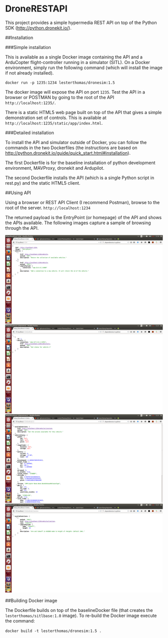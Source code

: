 # DroneRESTAPI

This project provides a simple hypermedia REST API on top of the Python SDK (http://python.dronekit.io/).

##Installation

###Simple installation

This is available as a single Docker image containing the API and a ArduCopter flight-controller running in a simulator (SITL). On a Docker environment, simply run the following command (which will install the image if not already installed).

```
docker run -p 1235:1234 lesterthomas/dronesim:1.5
```

The docker image will expose the API on port `1235`. Test the API in a browser or POSTMAN by going to the root of the API `http://localhost:1235/`.

There is a static HTML5 web page built on top of the API that gives a simple demonstration set of controls. This is available at `http://localhost:1235/static/app/index.html`.


###Detailed installation

To install the API and simulator outside of Docker, you can follow the commands in the two Dockerfiles (the instructions are based on  http://python.dronekit.io/guide/quick_start.html#installation). 

The first Dockerfile is for the baseline installation of python development environment, MAVProxy, dronekit and Ardupilot. 

The second Dockerfile installs the API (which is a single Python script in rest.py) and the static HTML5 client.


##Using API

Using a browser or REST API Client (I recommend Postman), browse to the root of the server. `http://localhost:1234`

The returned payload is the EntryPoint (or homepage) of the API and shows the APIs available. The following images capture a sample of browsing through the API.

![EntryPoint](Images/EntryPoint.png)
![Vehicle Collection](Images/VehicleCollection.png)
![Vehicle Details](Images/Vehicle1.png)
![Vehicle Actions](Images/Vehicle1Actions.png)



##Building Docker image

The Dockerfile builds on top of the baselineDocker file (that creates the `lesterthomas/sitlbase:1.0` image). To re-build the Docker image execute the command:

```docker build -t lesterthomas/dronesim:1.5 .```



